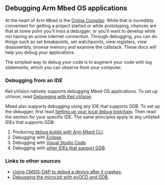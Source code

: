 ## Debugging Arm Mbed OS applications

At the heart of Arm Mbed is the [Online Compiler](/docs/v5.7/tools/arm-online-compiler.html). While that is incredibly convenient for getting a project started or while prototyping, chances are that at some point you'll miss a debugger, or you'll want to develop while not having an active internet connection. Through debugging, you can do things such as set breakpoints, set watchpoints, view registers, view disassembly, browse memory and examine the callstack. These docs will help you debug your applications.

The simplest way to debug your code is to augment your code with log statements, which you can observe from your computer.

### Debugging from an IDE

Keil uVision natively supports debugging Mbed OS applications. To set up uVision, read [Debugging with Keil uVision](/docs/v5.7/tutorials/keil-uvision.html).

Mbed also supports debugging using any IDE that supports GDB. To set up the debugger, first read [Setting up your local debug toolchain](/docs/v5.7/tools/setting-up-a-local-debug-toolchain.html). Then read the section for your specific IDE. The same principles apply to any unlisted IDEs that supports GDB:

1. Producing [debug builds with Arm Mbed CLI](/docs/v5.7/tools/debug-builds-cli.html).
1. Debugging with [Eclipse](/docs/v5.7/tutorials/eclipse.html).
1. Debugging with [Visual Studio Code](/docs/v5.7/tutorials/visual-studio-code.html).
1. Debugging with [other IDEs that support GDB](/docs/v5.7/tools/debugging.html).

### Links to other sources

- [Using CMSIS-DAP to debug a device after it crashes](https://os.mbed.com/blog/entry/Post-mortem-debugging-with-ARM-mbed/).
- [Debugging the micro:bit with pyOCD and GDB](/docs/v5.7/tutorials/debug-microbit.html).
